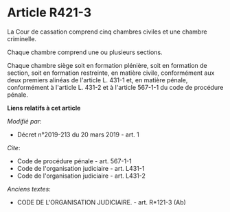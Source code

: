 # Article R421-3

La Cour de cassation comprend cinq chambres civiles et une chambre criminelle. 

Chaque chambre comprend une ou plusieurs sections. 

Chaque chambre siège soit en formation plénière, soit en formation de section, soit en formation restreinte, en matière
civile, conformément aux deux premiers alinéas de l'article L. 431-1 et, en matière pénale, conformément à l'article L. 431-2
et à l'article 567-1-1 du code de procédure pénale.

**Liens relatifs à cet article**

_Modifié par_:

  - Décret n°2019-213 du 20 mars 2019 - art. 1

_Cite_:

  - Code de procédure pénale - art. 567-1-1
  - Code de l'organisation judiciaire - art. L431-1
  - Code de l'organisation judiciaire - art. L431-2

_Anciens textes_:

  - CODE DE L'ORGANISATION JUDICIAIRE. - art. R*121-3 (Ab)
